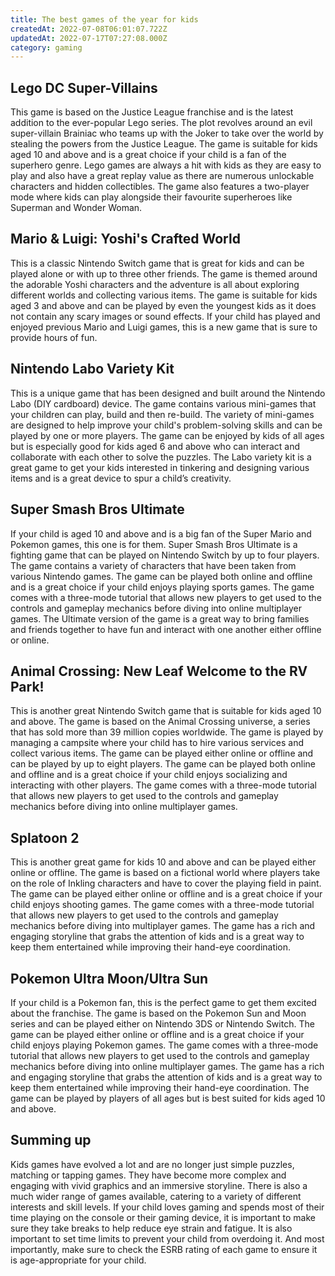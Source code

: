 ```yaml
---
title: The best games of the year for kids
createdAt: 2022-07-08T06:01:07.722Z
updatedAt: 2022-07-17T07:27:08.000Z
category: gaming
---
```


## Lego DC Super-Villains

This game is based on the Justice League franchise and is the latest addition to the ever-popular Lego series. The plot revolves around an evil super-villain Brainiac who teams up with the Joker to take over the world by stealing the powers from the Justice League.
The game is suitable for kids aged 10 and above and is a great choice if your child is a fan of the superhero genre. Lego games are always a hit with kids as they are easy to play and also have a great replay value as there are numerous unlockable characters and hidden collectibles. The game also features a two-player mode where kids can play alongside their favourite superheroes like Superman and Wonder Woman.

## Mario & Luigi: Yoshi's Crafted World

This is a classic Nintendo Switch game that is great for kids and can be played alone or with up to three other friends. The game is themed around the adorable Yoshi characters and the adventure is all about exploring different worlds and collecting various items.
The game is suitable for kids aged 3 and above and can be played by even the youngest kids as it does not contain any scary images or sound effects. If your child has played and enjoyed previous Mario and Luigi games, this is a new game that is sure to provide hours of fun.

## Nintendo Labo Variety Kit

This is a unique game that has been designed and built around the Nintendo Labo (DIY cardboard) device. The game contains various mini-games that your children can play, build and then re-build. The variety of mini-games are designed to help improve your child's problem-solving skills and can be played by one or more players.
The game can be enjoyed by kids of all ages but is especially good for kids aged 6 and above who can interact and collaborate with each other to solve the puzzles.
The Labo variety kit is a great game to get your kids interested in tinkering and designing various items and is a great device to spur a child’s creativity.

## Super Smash Bros Ultimate

If your child is aged 10 and above and is a big fan of the Super Mario and Pokemon games, this one is for them. Super Smash Bros Ultimate is a fighting game that can be played on Nintendo Switch by up to four players. The game contains a variety of characters that have been taken from various Nintendo games.
The game can be played both online and offline and is a great choice if your child enjoys playing sports games. The game comes with a three-mode tutorial that allows new players to get used to the controls and gameplay mechanics before diving into online multiplayer games.
The Ultimate version of the game is a great way to bring families and friends together to have fun and interact with one another either offline or online.

## Animal Crossing: New Leaf Welcome to the RV Park!

This is another great Nintendo Switch game that is suitable for kids aged 10 and above. The game is based on the Animal Crossing universe, a series that has sold more than 39 million copies worldwide.
The game is played by managing a campsite where your child has to hire various services and collect various items. The game can be played either online or offline and can be played by up to eight players.
The game can be played both online and offline and is a great choice if your child enjoys socializing and interacting with other players.
The game comes with a three-mode tutorial that allows new players to get used to the controls and gameplay mechanics before diving into online multiplayer games.

## Splatoon 2

This is another great game for kids 10 and above and can be played either online or offline. The game is based on a fictional world where players take on the role of Inkling characters and have to cover the playing field in paint.
The game can be played either online or offline and is a great choice if your child enjoys shooting games. The game comes with a three-mode tutorial that allows new players to get used to the controls and gameplay mechanics before diving into multiplayer games.
The game has a rich and engaging storyline that grabs the attention of kids and is a great way to keep them entertained while improving their hand-eye coordination.

## Pokemon Ultra Moon/Ultra Sun

If your child is a Pokemon fan, this is the perfect game to get them excited about the franchise. The game is based on the Pokemon Sun and Moon series and can be played either on Nintendo 3DS or Nintendo Switch.
The game can be played either online or offline and is a great choice if your child enjoys playing Pokemon games. The game comes with a three-mode tutorial that allows new players to get used to the controls and gameplay mechanics before diving into online multiplayer games.
The game has a rich and engaging storyline that grabs the attention of kids and is a great way to keep them entertained while improving their hand-eye coordination.
The game can be played by players of all ages but is best suited for kids aged 10 and above.

## Summing up

Kids games have evolved a lot and are no longer just simple puzzles, matching or tapping games. They have become more complex and engaging with vivid graphics and an immersive storyline. There is also a much wider range of games available, catering to a variety of different interests and skill levels. If your child loves gaming and spends most of their time playing on the console or their gaming device, it is important to make sure they take breaks to help reduce eye strain and fatigue. It is also important to set time limits to prevent your child from overdoing it. And most importantly, make sure to check the ESRB rating of each game to ensure it is age-appropriate for your child.
